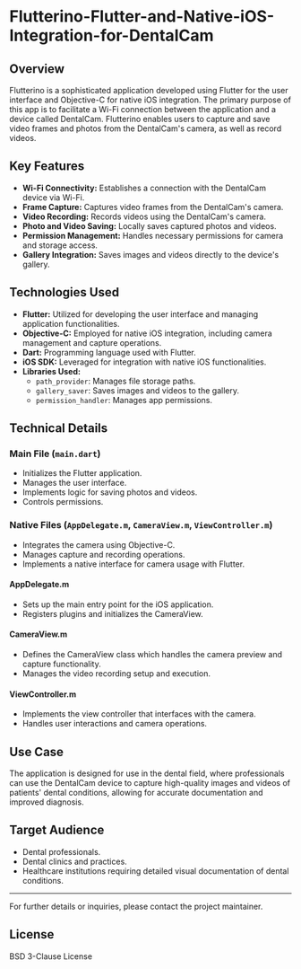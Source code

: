 # Flutterino-Flutter-and-Native-iOS-Integration-for-DentalCam

## Overview
Flutterino is a sophisticated application developed using Flutter for the user interface and Objective-C for native iOS integration. The primary purpose of this app is to facilitate a Wi-Fi connection between the application and a device called DentalCam. Flutterino enables users to capture and save video frames and photos from the DentalCam's camera, as well as record videos.

## Key Features
- **Wi-Fi Connectivity:** Establishes a connection with the DentalCam device via Wi-Fi.
- **Frame Capture:** Captures video frames from the DentalCam's camera.
- **Video Recording:** Records videos using the DentalCam's camera.
- **Photo and Video Saving:** Locally saves captured photos and videos.
- **Permission Management:** Handles necessary permissions for camera and storage access.
- **Gallery Integration:** Saves images and videos directly to the device's gallery.

## Technologies Used
- **Flutter:** Utilized for developing the user interface and managing application functionalities.
- **Objective-C:** Employed for native iOS integration, including camera management and capture operations.
- **Dart:** Programming language used with Flutter.
- **iOS SDK:** Leveraged for integration with native iOS functionalities.
- **Libraries Used:**
  - `path_provider`: Manages file storage paths.
  - `gallery_saver`: Saves images and videos to the gallery.
  - `permission_handler`: Manages app permissions.

## Technical Details
### Main File (`main.dart`)
- Initializes the Flutter application.
- Manages the user interface.
- Implements logic for saving photos and videos.
- Controls permissions.

### Native Files (`AppDelegate.m`, `CameraView.m`, `ViewController.m`)
- Integrates the camera using Objective-C.
- Manages capture and recording operations.
- Implements a native interface for camera usage with Flutter.

#### AppDelegate.m
- Sets up the main entry point for the iOS application.
- Registers plugins and initializes the CameraView.

#### CameraView.m
- Defines the CameraView class which handles the camera preview and capture functionality.
- Manages the video recording setup and execution.

#### ViewController.m
- Implements the view controller that interfaces with the camera.
- Handles user interactions and camera operations.

## Use Case
The application is designed for use in the dental field, where professionals can use the DentalCam device to capture high-quality images and videos of patients' dental conditions, allowing for accurate documentation and improved diagnosis.

## Target Audience
- Dental professionals.
- Dental clinics and practices.
- Healthcare institutions requiring detailed visual documentation of dental conditions.

---

For further details or inquiries, please contact the project maintainer.

## License
BSD 3-Clause License

